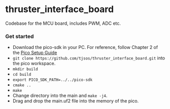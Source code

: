 # thruster_interface_board
Codebase for the MCU board, includes PWM, ADC etc.


### Get started
- Download the pico-sdk in your PC. For reference, follow Chapter 2 of the [Pico Setup Guide](https://datasheets.raspberrypi.com/pico/getting-started-with-pico.pdf)
- `git clone https://github.com/tjsos/thruster_interface_board.git` into the pico workspace.
- `mkdir build`
- `cd build`
- `export PICO_SDK_PATH=../../pico-sdk`
- `cmake ..`
- `make`
- Change directory into the main and `make -j4`.
- Drag and drop the main.uf2 file into the memory of the pico.
